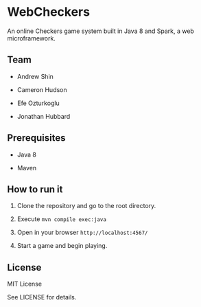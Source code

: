 # WebCheckers

An online Checkers game system built in Java 8 and Spark, a web
microframework.


## Team

- Andrew Shin

- Cameron Hudson

- Efe Ozturkoglu

- Jonathan Hubbard


## Prerequisites

- Java 8

- Maven


## How to run it

1. Clone the repository and go to the root directory.

2. Execute `mvn compile exec:java`

3. Open in your browser `http://localhost:4567/`

4. Start a game and begin playing.


## License

MIT License

See LICENSE for details.
